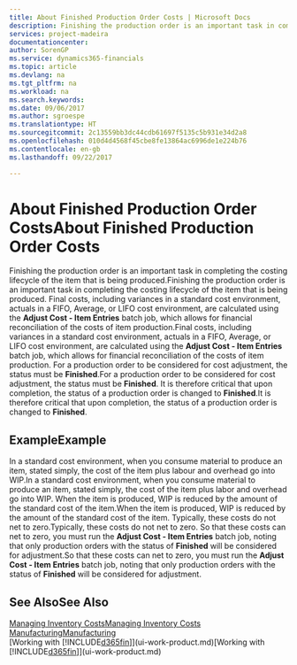 ```yaml
---
title: About Finished Production Order Costs | Microsoft Docs
description: Finishing the production order is an important task in completing the costing lifecycle of the item that is being produced. Final costs, including variances in a standard cost environment, actuals in a FIFO, Average, or LIFO cost environment, are calculated using the **Adjust Cost - Item Entries** batch job.
services: project-madeira
documentationcenter: 
author: SorenGP
ms.service: dynamics365-financials
ms.topic: article
ms.devlang: na
ms.tgt_pltfrm: na
ms.workload: na
ms.search.keywords: 
ms.date: 09/06/2017
ms.author: sgroespe
ms.translationtype: HT
ms.sourcegitcommit: 2c13559bb3dc44cdb61697f5135c5b931e34d2a8
ms.openlocfilehash: 010d4d4568f45cbe8fe13864ac6996de1e224b76
ms.contentlocale: en-gb
ms.lasthandoff: 09/22/2017

---
```

# <a name="about-finished-production-order-costs"></a><span data-ttu-id="35c0f-104">About Finished Production Order Costs</span><span class="sxs-lookup"><span data-stu-id="35c0f-104">About Finished Production Order Costs</span></span>
<span data-ttu-id="35c0f-105">Finishing the production order is an important task in completing the costing lifecycle of the item that is being produced.</span><span class="sxs-lookup"><span data-stu-id="35c0f-105">Finishing the production order is an important task in completing the costing lifecycle of the item that is being produced.</span></span> <span data-ttu-id="35c0f-106">Final costs, including variances in a standard cost environment, actuals in a FIFO, Average, or LIFO cost environment, are calculated using the **Adjust Cost - Item Entries** batch job, which allows for financial reconciliation of the costs of item production.</span><span class="sxs-lookup"><span data-stu-id="35c0f-106">Final costs, including variances in a standard cost environment, actuals in a FIFO, Average, or LIFO cost environment, are calculated using the **Adjust Cost - Item Entries** batch job, which allows for financial reconciliation of the costs of item production.</span></span> <span data-ttu-id="35c0f-107">For a production order to be considered for cost adjustment, the status must be **Finished**.</span><span class="sxs-lookup"><span data-stu-id="35c0f-107">For a production order to be considered for cost adjustment, the status must be **Finished**.</span></span> <span data-ttu-id="35c0f-108">It is therefore critical that upon completion, the status of a production order is changed to **Finished**.</span><span class="sxs-lookup"><span data-stu-id="35c0f-108">It is therefore critical that upon completion, the status of a production order is changed to **Finished**.</span></span>  

## <a name="example"></a><span data-ttu-id="35c0f-109">Example</span><span class="sxs-lookup"><span data-stu-id="35c0f-109">Example</span></span>  
 <span data-ttu-id="35c0f-110">In a standard cost environment, when you consume material to produce an item, stated simply, the cost of the item plus labour and overhead go into WIP.</span><span class="sxs-lookup"><span data-stu-id="35c0f-110">In a standard cost environment, when you consume material to produce an item, stated simply, the cost of the item plus labor and overhead go into WIP.</span></span> <span data-ttu-id="35c0f-111">When the item is produced, WIP is reduced by the amount of the standard cost of the item.</span><span class="sxs-lookup"><span data-stu-id="35c0f-111">When the item is produced, WIP is reduced by the amount of the standard cost of the item.</span></span> <span data-ttu-id="35c0f-112">Typically, these costs do not net to zero.</span><span class="sxs-lookup"><span data-stu-id="35c0f-112">Typically, these costs do not net to zero.</span></span> <span data-ttu-id="35c0f-113">So that these costs can net to zero, you must run the **Adjust Cost - Item Entries** batch job, noting that only production orders with the status of **Finished** will be considered for adjustment.</span><span class="sxs-lookup"><span data-stu-id="35c0f-113">So that these costs can net to zero, you must run the **Adjust Cost - Item Entries** batch job, noting that only production orders with the status of **Finished** will be considered for adjustment.</span></span>  

## <a name="see-also"></a><span data-ttu-id="35c0f-114">See Also</span><span class="sxs-lookup"><span data-stu-id="35c0f-114">See Also</span></span>  
[<span data-ttu-id="35c0f-115">Managing Inventory Costs</span><span class="sxs-lookup"><span data-stu-id="35c0f-115">Managing Inventory Costs</span></span>](finance-manage-inventory-costs.md)  
[<span data-ttu-id="35c0f-116">Manufacturing</span><span class="sxs-lookup"><span data-stu-id="35c0f-116">Manufacturing</span></span>](production-manage-manufacturing.md)  
<span data-ttu-id="35c0f-117">[Working with [!INCLUDE[d365fin](includes/d365fin_md.md)]](ui-work-product.md)</span><span class="sxs-lookup"><span data-stu-id="35c0f-117">[Working with [!INCLUDE[d365fin](includes/d365fin_md.md)]](ui-work-product.md)</span></span>


